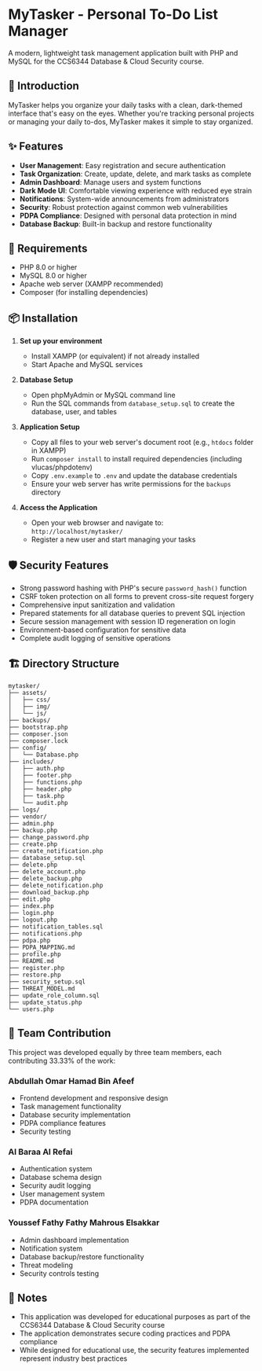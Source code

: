 # MyTasker - Personal To-Do List Manager

A modern, lightweight task management application built with PHP and MySQL for the CCS6344 Database & Cloud Security course.

## 👋 Introduction

MyTasker helps you organize your daily tasks with a clean, dark-themed interface that's easy on the eyes. Whether you're tracking personal projects or managing your daily to-dos, MyTasker makes it simple to stay organized.

## ✨ Features

- **User Management**: Easy registration and secure authentication
- **Task Organization**: Create, update, delete, and mark tasks as complete
- **Admin Dashboard**: Manage users and system functions
- **Dark Mode UI**: Comfortable viewing experience with reduced eye strain
- **Notifications**: System-wide announcements from administrators
- **Security**: Robust protection against common web vulnerabilities
- **PDPA Compliance**: Designed with personal data protection in mind
- **Database Backup**: Built-in backup and restore functionality

## 🔧 Requirements

- PHP 8.0 or higher
- MySQL 8.0 or higher
- Apache web server (XAMPP recommended)
- Composer (for installing dependencies)

## 📦 Installation

1. **Set up your environment**
   - Install XAMPP (or equivalent) if not already installed
   - Start Apache and MySQL services

2. **Database Setup**
   - Open phpMyAdmin or MySQL command line
   - Run the SQL commands from `database_setup.sql` to create the database, user, and tables

3. **Application Setup**
   - Copy all files to your web server's document root (e.g., `htdocs` folder in XAMPP)
   - Run `composer install` to install required dependencies (including vlucas/phpdotenv)
   - Copy `.env.example` to `.env` and update the database credentials
   - Ensure your web server has write permissions for the `backups` directory

4. **Access the Application**
   - Open your web browser and navigate to: `http://localhost/mytasker/`
   - Register a new user and start managing your tasks

## 🛡️ Security Features

- Strong password hashing with PHP's secure `password_hash()` function
- CSRF token protection on all forms to prevent cross-site request forgery
- Comprehensive input sanitization and validation
- Prepared statements for all database queries to prevent SQL injection
- Secure session management with session ID regeneration on login
- Environment-based configuration for sensitive data
- Complete audit logging of sensitive operations

## 🏗️ Directory Structure

```
mytasker/
├── assets/
│   ├── css/
│   ├── img/
│   └── js/
├── backups/
├── bootstrap.php
├── composer.json
├── composer.lock
├── config/
│   └── Database.php
├── includes/
│   ├── auth.php
│   ├── footer.php
│   ├── functions.php
│   ├── header.php
│   ├── task.php
│   └── audit.php
├── logs/
├── vendor/
├── admin.php
├── backup.php
├── change_password.php
├── create.php
├── create_notification.php
├── database_setup.sql
├── delete.php
├── delete_account.php
├── delete_backup.php
├── delete_notification.php
├── download_backup.php
├── edit.php
├── index.php
├── login.php
├── logout.php
├── notification_tables.sql
├── notifications.php
├── pdpa.php
├── PDPA_MAPPING.md
├── profile.php
├── README.md
├── register.php
├── restore.php
├── security_setup.sql
├── THREAT_MODEL.md
├── update_role_column.sql
├── update_status.php
└── users.php
```

## 🤝 Team Contribution

This project was developed equally by three team members, each contributing 33.33% of the work:

### Abdullah Omar Hamad Bin Afeef
- Frontend development and responsive design
- Task management functionality
- Database security implementation
- PDPA compliance features
- Security testing

### Al Baraa Al Refai
- Authentication system
- Database schema design
- Security audit logging
- User management system
- PDPA documentation

### Youssef Fathy Fathy Mahrous Elsakkar
- Admin dashboard implementation
- Notification system
- Database backup/restore functionality
- Threat modeling
- Security controls testing

## 📝 Notes

- This application was developed for educational purposes as part of the CCS6344 Database & Cloud Security course
- The application demonstrates secure coding practices and PDPA compliance
- While designed for educational use, the security features implemented represent industry best practices 